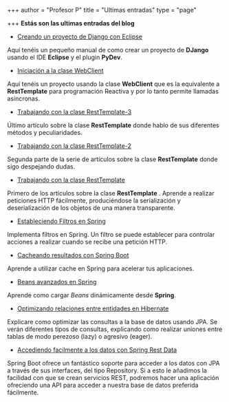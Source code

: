 +++
author = "Profesor P"
title = "Ultimas entradas"
type = "page"

+++
**Estás son las ultimas entradas del blog**

- [Creando un proyecto de Django con Eclipse](/7-django/djangoeneclipse/)

Aquí tenéis un pequeño manual de como crear un proyecto de **DJango** usando el IDE **Eclipse** y el plugin **PyDev**.

- [Iniciación a la clase WebClient](/webclient/)

Aquí tenéis un proyecto usando la clase **WebClient** que es la equivalente a **RestTemplate** para programación Reactiva y por lo tanto permite llamadas asíncronas.

* [Trabajando con la clase RestTemplate-3](/clase-resttemplate-3/)

Último artículo sobre la clase **RestTemplate** donde hablo de sus diferentes métodos y peculiaridades.

- [Trabajando con la clase RestTemplate-2](/clase-resttemplate-2/)

Segunda parte de la serie de artículos sobre la clase **RestTemplate** donde sigo despejando dudas.

- [Trabajando con la clase RestTemplate](/2019/08/03/trabajando-con-la-clase-resttemplate/)

Primero de los artículos sobre la clase **RestTemplate** . Aprende a realizar peticiones HTTP fácilmente, produciéndose la serialización y deserialización de los objetos de una manera transparente. 

- [Estableciendo Filtros en Spring](/2019/06/13/estableciendo-filtros-en-spring/)

Implementa filtros en Spring. Un filtro se puede establecer para controlar acciones  a realizar cuando se recibe una petición HTTP. 

- [Cacheando resultados con Spring Boot](/2019/05/12/cacheando-datos-en-spring-boot/)

Aprende a utilizar cache en Spring para acelerar tus aplicaciones.

- [Beans avanzados en Spring](/2019/04/18/beans-avanzados-en-spring/)

Aprende como cargar *Beans* dinámicamente desde  **Spring**.

- [Optimizando relaciones entre entidades en Hibernate](/2019/04/05/optimizando-consultas-con-hibernate/)

Explicare como optimizar  las consultas a la base de datos usando JPA. Se verán diferentes tipos de consultas, explicando como realizar uniones entre tablas de modo perezoso (lazy) o agresivo (eager).

- [Accediendo facilmente a los datos con Spring Rest Data](/2019/03/25/accediendo-facilmente-a-los-datos-con-spring-rest-data/)

Spring Boot ofrece un fantástico soporte para acceder a los datos con JPA a través de sus interfaces, del tipo Repository. Si a esto le añadimos la facilidad con que se crean servicios REST, podremos hacer una aplicación ofreciendo una API para acceder a nuestra base de datos preferida fácilmente.

